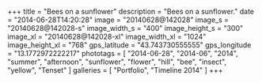 +++
title = "Bees on a sunflower"
description = "Bees on a sunflower."
date = "2014-06-28T14:20:28"
image = "20140628@142028"
image_s = "20140628@142028-s"
image_width_s = "400"
image_height_s = "300"
image_xl = "20140628@142028-xl"
image_width_xl = "1024"
image_height_xl = "768"
gps_latitude = "43.743730555555"
gps_longitude = "13.1772972222217"
phototags = [ "2014-06-28", "2014-06", "2014", "summer", "afternoon", "sunflower", "flower", "hill", "bee", "insect", "yellow", "Tenset" ]
galleries = [ "Portfolio", "Timeline 2014" ]
+++

